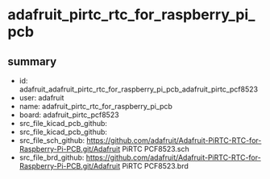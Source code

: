 # adafruit_pirtc_rtc_for_raspberry_pi_pcb
 
## summary 
* id: adafruit_adafruit_pirtc_rtc_for_raspberry_pi_pcb_adafruit_pirtc_pcf8523
* user: adafruit
* name: adafruit_pirtc_rtc_for_raspberry_pi_pcb
* board: adafruit_pirtc_pcf8523
* src_file_kicad_pcb_github: 
* src_file_kicad_pcb_github: 
* src_file_sch_github: https://github.com/adafruit/Adafruit-PiRTC-RTC-for-Raspberry-Pi-PCB.git/Adafruit PiRTC PCF8523.sch
* src_file_brd_github: https://github.com/adafruit/Adafruit-PiRTC-RTC-for-Raspberry-Pi-PCB.git/Adafruit PiRTC PCF8523.brd



